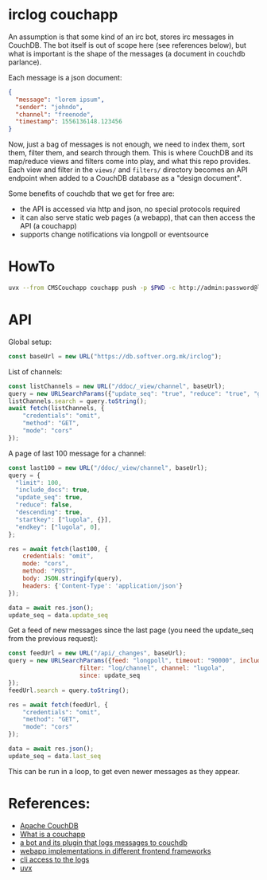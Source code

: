 # irclog couchapp

An assumption is that some kind of an irc bot, stores irc messages in CouchDB.
The bot itself is out of scope here (see references below), but what is important
is the shape of the messages (a document in couchdb parlance).

Each message is a json document:

```json
{
  "message": "lorem ipsum",
  "sender": "johndo",
  "channel": "freenode",
  "timestamp": 1556136148.123456
}
```

Now, just a bag of messages is not enough, we need to index them, sort them, filter them,
and search through them. This is where CouchDB and its map/reduce views and filters come
into play, and what this repo provides. Each view and filter in the `views/` and
`filters/` directory becomes an API endpoint when added to a CouchDB database as
a "design document".

Some benefits of couchdb that we get for free are:
* the API is accessed via http and json, no special protocols required
* it can also serve static web pages (a webapp), that can then access the API (a couchapp)
* supports change notifications via longpoll or eventsource

# HowTo

```sh
uvx --from CMSCouchapp couchapp push -p $PWD -c http://admin:password@localhost:5984/irclog
```

# API

Global setup:
```js
const baseUrl = new URL("https://db.softver.org.mk/irclog");
```

List of channels:
```js
const listChannels = new URL("/ddoc/_view/channel", baseUrl);
query = new URLSearchParams({"update_seq": "true", "reduce": "true", "group_level": "1"});
listChannels.search = query.toString();
await fetch(listChannels, {
    "credentials": "omit",
    "method": "GET",
    "mode": "cors"
});
```

A page of last 100 message for a channel:
```js
const last100 = new URL("/ddoc/_view/channel", baseUrl);
query = {
  "limit": 100,
  "include_docs": true,
  "update_seq": true,
  "reduce": false,
  "descending": true,
  "startkey": ["lugola", {}],
  "endkey": ["lugola", 0],
};

res = await fetch(last100, {
    credentials: "omit",
    mode: "cors",
    method: "POST",
    body: JSON.stringify(query),
    headers: {'Content-Type': 'application/json'}
});

data = await res.json();
update_seq = data.update_seq
```

Get a feed of new messages since the last page (you need the update_seq from the previous request):
```js
const feedUrl = new URL("/api/_changes", baseUrl);
query = new URLSearchParams({feed: "longpoll", timeout: "90000", include_docs: "true",
                    filter: "log/channel", channel: "lugola",
                    since: update_seq
});
feedUrl.search = query.toString();

res = await fetch(feedUrl, {
    "credentials": "omit",
    "method": "GET",
    "mode": "cors"
});

data = await res.json();
update_seq = data.last_seq
```
This can be run in a loop, to get even newer messages as they appear.


# References:

* [Apache CouchDB](http://couchdb.apache.org/)
* [What is a couchapp](http://couchapp.readthedocs.io/en/latest/intro/what-is-couchapp.html)
* [a bot and its plugin that logs messages to couchdb](https://github.com/gdamjan/erlang-irc-bot-skopjehacklab/blob/master/src/ircbot_plugin_couch_log.erl)
* [webapp implementations in different frontend frameworks](https://github.com/irclogs)
* [cli access to the logs](https://github.com/irclogs/cli)
* [uvx](https://docs.astral.sh/uv/#tool-management)
